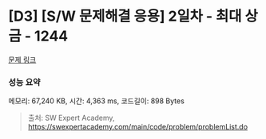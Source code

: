 # [D3] [S/W 문제해결 응용] 2일차 - 최대 상금 - 1244 

[문제 링크](https://swexpertacademy.com/main/code/problem/problemDetail.do?contestProbId=AV15Khn6AN0CFAYD) 

### 성능 요약

메모리: 67,240 KB, 시간: 4,363 ms, 코드길이: 898 Bytes



> 출처: SW Expert Academy, https://swexpertacademy.com/main/code/problem/problemList.do